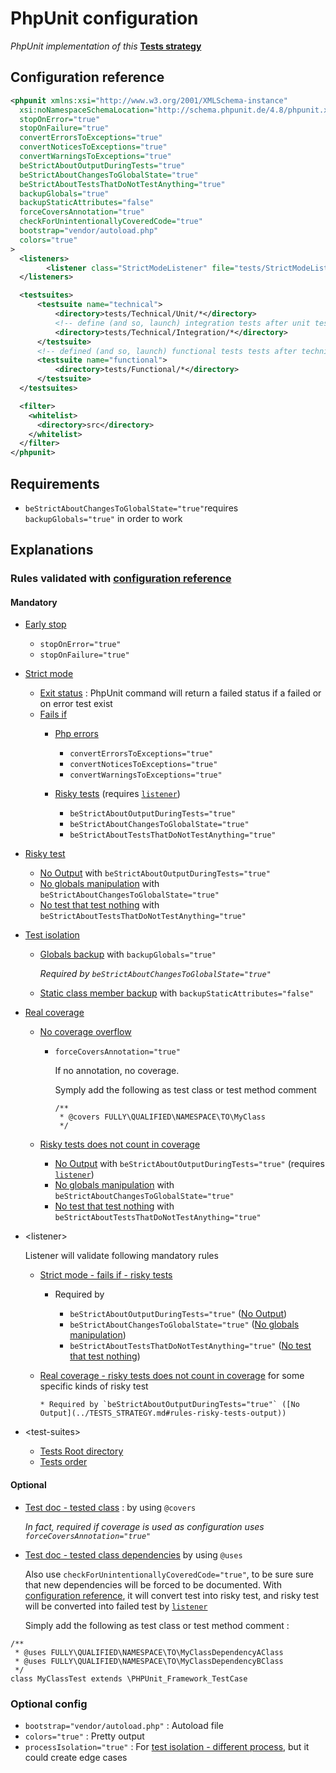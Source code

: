 # PhpUnit configuration

*PhpUnit implementation of this* **[Tests strategy](../TESTS_STRATEGY.md)**

## Configuration reference
```xml
<phpunit xmlns:xsi="http://www.w3.org/2001/XMLSchema-instance"
  xsi:noNamespaceSchemaLocation="http://schema.phpunit.de/4.8/phpunit.xsd"
  stopOnError="true"
  stopOnFailure="true"
  convertErrorsToExceptions="true"
  convertNoticesToExceptions="true"
  convertWarningsToExceptions="true"
  beStrictAboutOutputDuringTests="true"
  beStrictAboutChangesToGlobalState="true"
  beStrictAboutTestsThatDoNotTestAnything="true"
  backupGlobals="true"
  backupStaticAttributes="false"
  forceCoversAnnotation="true"
  checkForUnintentionallyCoveredCode="true"
  bootstrap="vendor/autoload.php"
  colors="true"
>
  <listeners>
        <listener class="StrictModeListener" file="tests/StrictModeListener.php"/>
  </listeners>

  <testsuites>
      <testsuite name="technical">
          <directory>tests/Technical/Unit/*</directory>
          <!-- define (and so, launch) integration tests after unit tests => slower than unit tests -->
          <directory>tests/Technical/Integration/*</directory>
      </testsuite>
      <!-- defined (and so, launch) functional tests tests after technical tests => slower than technical tests -->
      <testsuite name="functional">
          <directory>tests/Functional/*</directory>
      </testsuite>
  </testsuites>

  <filter>
    <whitelist>
      <directory>src</directory>
    </whitelist>
  </filter>
</phpunit>
```
## Requirements

  * `beStrictAboutChangesToGlobalState="true"`requires `backupGlobals="true"` in order to work

## Explanations

### Rules validated with [configuration reference](#configuration-reference)
#### Mandatory

  * [Early stop](../TESTS_STRATEGY.md#rules-early-stop)

    * `stopOnError="true"`
    * `stopOnFailure="true"`

  * [Strict mode](../TESTS_STRATEGY.md#rules-strict-mode)

    * [Exit status](../TESTS_STRATEGY.md#exit-status) : PhpUnit command will return a failed status if a failed or on error test exist
    * [Fails if](../TESTS_STRATEGY.md#rules-strict-mode-fails-if)
      * [Php errors](../TESTS_STRATEGY.md#rules-strict-mode-fails-if-php-errors)

        * `convertErrorsToExceptions="true"`
        * `convertNoticesToExceptions="true"`
        * `convertWarningsToExceptions="true"`
    
      * [Risky tests](../TESTS_STRATEGY.md#rules-strict-mode-fails-if-risky-tests) (requires [`listener`](#listener))

        * `beStrictAboutOutputDuringTests="true"`
        * `beStrictAboutChangesToGlobalState="true"`
        * `beStrictAboutTestsThatDoNotTestAnything="true"`

  * [Risky test](../TESTS_STRATEGY.md#rules-risky-tests)

    * [No Output](../TESTS_STRATEGY.md#rules-risky-tests-output) with `beStrictAboutOutputDuringTests="true"` 
    * [No globals manipulation](../TESTS_STRATEGY.md#rules-risky-tests-manipulate-globals) with `beStrictAboutChangesToGlobalState="true"`
    * [No test that test nothing](../TESTS_STRATEGY.md#rules-risky-tests-test-nothing) with `beStrictAboutTestsThatDoNotTestAnything="true"`
  
  * [Test isolation](../TESTS_STRATEGY.md#rules-tests-isolation)
    
    * [Globals backup](../TESTS_STRATEGY.md#rules-tests-isolation-globals) with `backupGlobals="true"`
      
      *Required by `beStrictAboutChangesToGlobalState="true"`*

    * [Static class member backup](../TESTS_STRATEGY.md#rules-tests-isolation-static-class-member) with `backupStaticAttributes="false"`
  
  * [Real coverage](../TESTS_STRATEGY.md#rules-real-coverage)
    
    * [No coverage overflow](../TESTS_STRATEGY.md#rules-real-coverage-overflow)
      
      * `forceCoversAnnotation="true"`

        If no annotation, no coverage.

        Symply add the following as test class or test method comment

        ```
        /**
         * @covers FULLY\QUALIFIED\NAMESPACE\TO\MyClass
         */
        ```

    * [Risky tests does not count in coverage](../TESTS_STRATEGY.md#rules-real-coverage-risky-tests)
    
      * [No Output](../TESTS_STRATEGY.md#rules-risky-tests-output) with `beStrictAboutOutputDuringTests="true"` (requires [`listener`](#listener))
      * [No globals manipulation](../TESTS_STRATEGY.md#rules-risky-tests-manipulate-globals) with `beStrictAboutChangesToGlobalState="true"`
      * [No test that test nothing](../TESTS_STRATEGY.md#rules-risky-tests-test-nothing) with `beStrictAboutTestsThatDoNotTestAnything="true"`
    
  * <a name="listener"></a>\<listener>
      
    Listener will validate following mandatory rules

    * [Strict mode - fails if - risky tests](../TESTS_STRATEGY.md#rules-strict-mode-fails-if-risky-tests)

      * Required by 
      
        * `beStrictAboutOutputDuringTests="true"` ([No Output](../TESTS_STRATEGY.md#rules-risky-tests-output))
        * `beStrictAboutChangesToGlobalState="true"` ([No globals manipulation](../TESTS_STRATEGY.md#rules-risky-tests-manipulate-globals))
        * `beStrictAboutTestsThatDoNotTestAnything="true"` ([No test that test nothing](../TESTS_STRATEGY.md#rules-risky-tests-test-nothing))

    * [Real coverage - risky tests  does not count in coverage](../TESTS_STRATEGY.md#rules-real-coverage-risky-tests) for some specific kinds of risky test   
      
          * Required by `beStrictAboutOutputDuringTests="true"` ([No Output](../TESTS_STRATEGY.md#rules-risky-tests-output))
  * <a name="test-suites"></a>\<test-suites>
    
    * [Tests Root directory](../TESTS_STRATEGY.md#tests-root-directory)
    * [Tests order](../TESTS_STRATEGY.md#tests-order)

#### Optional
  * [Test doc - tested class](../TESTS_STRATEGY.md#rules-test-documentation-tested-class-description) : by using `@covers`
      
    *In fact, required if coverage is used as configuration uses `forceCoversAnnotation="true"`*

  * [Test doc - tested class dependencies](../TESTS_STRATEGY.md#rules-test-documentation-tested-class-dependencies-description) by using `@uses`
  
    Also use `checkForUnintentionallyCoveredCode="true"`, to be sure sure that new dependencies will be forced to be documented. With [configuration reference](#configuration-reference), it will convert test into risky test, and risky test will be converted into failed test by [`listener`](#listener)
      
    Simply add the following as test class or test method comment : 
```
/**
 * @uses FULLY\QUALIFIED\NAMESPACE\TO\MyClassDependencyAClass
 * @uses FULLY\QUALIFIED\NAMESPACE\TO\MyClassDependencyBClass
 */
class MyClassTest extends \PHPUnit_Framework_TestCase
```
 
### Optional config
  
  * `bootstrap="vendor/autoload.php"` : Autoload file
  * `colors="true"` : Pretty output
  * `processIsolation="true"` : For [test isolation - different process](../TESTS_STRATEGY.md#rules-tests-isolation-different-process), but it could create edge cases

